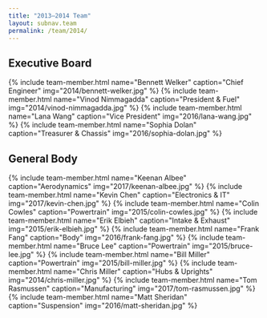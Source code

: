 ```yaml
---
title: "2013–2014 Team"
layout: subnav.team
permalink: /team/2014/
---
```


## Executive Board

{% include team-member.html name="Bennett Welker" caption="Chief Engineer" img="2014/bennett-welker.jpg" %}
{% include team-member.html name="Vinod Nimmagadda" caption="President & Fuel" img="2014/vinod-nimmagadda.jpg" %}
{% include team-member.html name="Lana Wang" caption="Vice President" img="2016/lana-wang.jpg" %}
{% include team-member.html name="Sophia Dolan" caption="Treasurer & Chassis" img="2016/sophia-dolan.jpg" %}

<div class="clear"></div>

## General Body

{% include team-member.html name="Keenan Albee" caption="Aerodynamics" img="2017/keenan-albee.jpg" %}
{% include team-member.html name="Kevin Chen" caption="Electronics & IT" img="2017/kevin-chen.jpg" %}
{% include team-member.html name="Colin Cowles" caption="Powertrain" img="2015/colin-cowles.jpg" %}
{% include team-member.html name="Erik Elbieh" caption="Intake & Exhaust" img="2015/erik-elbieh.jpg" %}
{% include team-member.html name="Frank Fang" caption="Body" img="2016/frank-fang.jpg" %}
{% include team-member.html name="Bruce Lee" caption="Powertrain" img="2015/bruce-lee.jpg" %}
{% include team-member.html name="Bill Miller" caption="Powertrain" img="2015/bill-miller.jpg" %}
{% include team-member.html name="Chris Miller" caption="Hubs & Uprights" img="2014/chris-miller.jpg" %}
{% include team-member.html name="Tom Rasmussen" caption="Manufacturing" img="2017/tom-rasmussen.jpg" %}
{% include team-member.html name="Matt Sheridan" caption="Suspension" img="2016/matt-sheridan.jpg" %}
